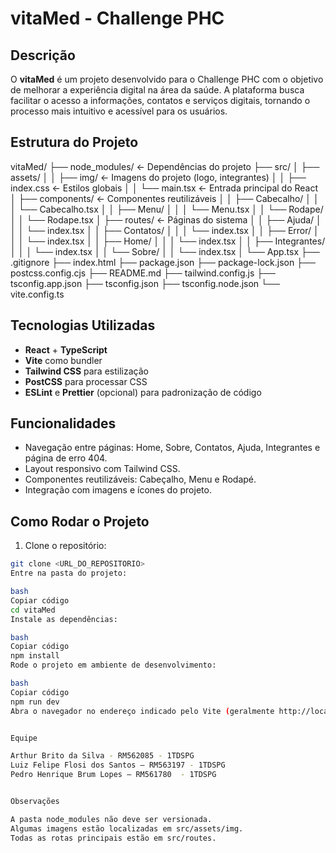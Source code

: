 # vitaMed - Challenge PHC

## Descrição

O **vitaMed** é um projeto desenvolvido para o Challenge PHC com o objetivo de melhorar a experiência digital na área da saúde. A plataforma busca facilitar o acesso a informações, contatos e serviços digitais, tornando o processo mais intuitivo e acessível para os usuários.


## Estrutura do Projeto

vitaMed/
├── node_modules/ <- Dependências do projeto
├── src/
│ ├── assets/
│ │ ├── img/ <- Imagens do projeto (logo, integrantes)
│ │ ├── index.css <- Estilos globais
│ │ └── main.tsx <- Entrada principal do React
│ ├── components/ <- Componentes reutilizáveis
│ │ ├── Cabecalho/
│ │ │ └── Cabecalho.tsx
│ │ ├── Menu/
│ │ │ └── Menu.tsx
│ │ └── Rodape/
│ │ └── Rodape.tsx
│ ├── routes/ <- Páginas do sistema
│ │ ├── Ajuda/
│ │ │ └── index.tsx
│ │ ├── Contatos/
│ │ │ └── index.tsx
│ │ ├── Error/
│ │ │ └── index.tsx
│ │ ├── Home/
│ │ │ └── index.tsx
│ │ ├── Integrantes/
│ │ │ └── index.tsx
│ │ └── Sobre/
│ │ └── index.tsx
│ └── App.tsx
├── .gitignore
├── index.html
├── package.json
├── package-lock.json
├── postcss.config.cjs
├── README.md
├── tailwind.config.js
├── tsconfig.app.json
├── tsconfig.json
├── tsconfig.node.json
└── vite.config.ts


## Tecnologias Utilizadas

- **React** + **TypeScript**  
- **Vite** como bundler  
- **Tailwind CSS** para estilização  
- **PostCSS** para processar CSS  
- **ESLint** e **Prettier** (opcional) para padronização de código  


## Funcionalidades

- Navegação entre páginas: Home, Sobre, Contatos, Ajuda, Integrantes e página de erro 404.  
- Layout responsivo com Tailwind CSS.  
- Componentes reutilizáveis: Cabeçalho, Menu e Rodapé.  
- Integração com imagens e ícones do projeto.  


## Como Rodar o Projeto

1. Clone o repositório:
```bash
git clone <URL_DO_REPOSITORIO>
Entre na pasta do projeto:

bash
Copiar código
cd vitaMed
Instale as dependências:

bash
Copiar código
npm install
Rode o projeto em ambiente de desenvolvimento:

bash
Copiar código
npm run dev
Abra o navegador no endereço indicado pelo Vite (geralmente http://localhost:5173).


Equipe

Arthur Brito da Silva - RM562085 - 1TDSPG
Luiz Felipe Flosi dos Santos — RM563197 - 1TDSPG
Pedro Henrique Brum Lopes — RM561780  - 1TDSPG


Observações

A pasta node_modules não deve ser versionada.
Algumas imagens estão localizadas em src/assets/img.
Todas as rotas principais estão em src/routes.